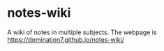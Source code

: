 # notes-wiki
A wiki of notes in multiple subjects.
The webpage is https://domination7.github.io/notes-wiki/
